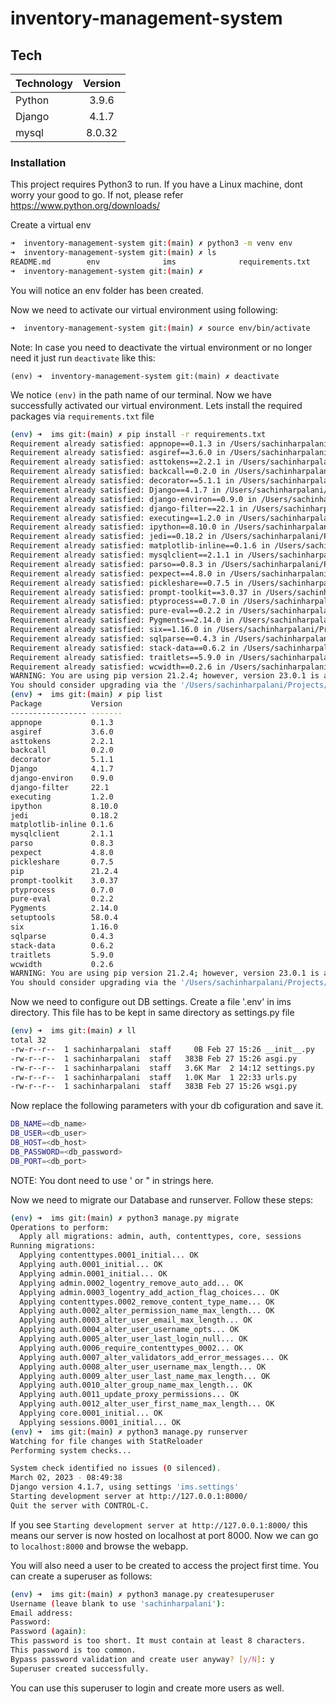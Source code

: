 # inventory-management-system

## Tech


| Technology        | Version       |
| -------------     |:-------------:| 
| Python            | 3.9.6         | 
| Django            | 4.1.7         |
| mysql             | 8.0.32        |


### Installation

This project requires Python3 to run. If you have a Linux machine, dont worry your good to go. If not, please refer https://www.python.org/downloads/

Create a virtual env
```sh
➜  inventory-management-system git:(main) ✗ python3 -m venv env
➜  inventory-management-system git:(main) ✗ ls
README.md        env              ims              requirements.txt
➜  inventory-management-system git:(main) ✗
```
You will notice an env folder has been created.

Now we need to activate our virtual environment using following:
```sh
➜  inventory-management-system git:(main) ✗ source env/bin/activate
```

Note: In case you need to deactivate the virtual environment or no longer need it just run `deactivate` like this:
```
(env) ➜  inventory-management-system git:(main) ✗ deactivate
```

We notice `(env)` in the path name of our terminal. Now we have successfully activated our virtual environment. Lets install the required packages via `requirements.txt` file
```sh
(env) ➜  ims git:(main) ✗ pip install -r requirements.txt
Requirement already satisfied: appnope==0.1.3 in /Users/sachinharpalani/Projects/inventory-management-system/env/lib/python3.9/site-packages (from -r requirements.txt (line 1)) (0.1.3)
Requirement already satisfied: asgiref==3.6.0 in /Users/sachinharpalani/Projects/inventory-management-system/env/lib/python3.9/site-packages (from -r requirements.txt (line 2)) (3.6.0)
Requirement already satisfied: asttokens==2.2.1 in /Users/sachinharpalani/Projects/inventory-management-system/env/lib/python3.9/site-packages (from -r requirements.txt (line 3)) (2.2.1)
Requirement already satisfied: backcall==0.2.0 in /Users/sachinharpalani/Projects/inventory-management-system/env/lib/python3.9/site-packages (from -r requirements.txt (line 4)) (0.2.0)
Requirement already satisfied: decorator==5.1.1 in /Users/sachinharpalani/Projects/inventory-management-system/env/lib/python3.9/site-packages (from -r requirements.txt (line 5)) (5.1.1)
Requirement already satisfied: Django==4.1.7 in /Users/sachinharpalani/Projects/inventory-management-system/env/lib/python3.9/site-packages (from -r requirements.txt (line 6)) (4.1.7)
Requirement already satisfied: django-environ==0.9.0 in /Users/sachinharpalani/Projects/inventory-management-system/env/lib/python3.9/site-packages (from -r requirements.txt (line 7)) (0.9.0)
Requirement already satisfied: django-filter==22.1 in /Users/sachinharpalani/Projects/inventory-management-system/env/lib/python3.9/site-packages (from -r requirements.txt (line 8)) (22.1)
Requirement already satisfied: executing==1.2.0 in /Users/sachinharpalani/Projects/inventory-management-system/env/lib/python3.9/site-packages (from -r requirements.txt (line 9)) (1.2.0)
Requirement already satisfied: ipython==8.10.0 in /Users/sachinharpalani/Projects/inventory-management-system/env/lib/python3.9/site-packages (from -r requirements.txt (line 10)) (8.10.0)
Requirement already satisfied: jedi==0.18.2 in /Users/sachinharpalani/Projects/inventory-management-system/env/lib/python3.9/site-packages (from -r requirements.txt (line 11)) (0.18.2)
Requirement already satisfied: matplotlib-inline==0.1.6 in /Users/sachinharpalani/Projects/inventory-management-system/env/lib/python3.9/site-packages (from -r requirements.txt (line 12)) (0.1.6)
Requirement already satisfied: mysqlclient==2.1.1 in /Users/sachinharpalani/Projects/inventory-management-system/env/lib/python3.9/site-packages (from -r requirements.txt (line 13)) (2.1.1)
Requirement already satisfied: parso==0.8.3 in /Users/sachinharpalani/Projects/inventory-management-system/env/lib/python3.9/site-packages (from -r requirements.txt (line 14)) (0.8.3)
Requirement already satisfied: pexpect==4.8.0 in /Users/sachinharpalani/Projects/inventory-management-system/env/lib/python3.9/site-packages (from -r requirements.txt (line 15)) (4.8.0)
Requirement already satisfied: pickleshare==0.7.5 in /Users/sachinharpalani/Projects/inventory-management-system/env/lib/python3.9/site-packages (from -r requirements.txt (line 16)) (0.7.5)
Requirement already satisfied: prompt-toolkit==3.0.37 in /Users/sachinharpalani/Projects/inventory-management-system/env/lib/python3.9/site-packages (from -r requirements.txt (line 17)) (3.0.37)
Requirement already satisfied: ptyprocess==0.7.0 in /Users/sachinharpalani/Projects/inventory-management-system/env/lib/python3.9/site-packages (from -r requirements.txt (line 18)) (0.7.0)
Requirement already satisfied: pure-eval==0.2.2 in /Users/sachinharpalani/Projects/inventory-management-system/env/lib/python3.9/site-packages (from -r requirements.txt (line 19)) (0.2.2)
Requirement already satisfied: Pygments==2.14.0 in /Users/sachinharpalani/Projects/inventory-management-system/env/lib/python3.9/site-packages (from -r requirements.txt (line 20)) (2.14.0)
Requirement already satisfied: six==1.16.0 in /Users/sachinharpalani/Projects/inventory-management-system/env/lib/python3.9/site-packages (from -r requirements.txt (line 21)) (1.16.0)
Requirement already satisfied: sqlparse==0.4.3 in /Users/sachinharpalani/Projects/inventory-management-system/env/lib/python3.9/site-packages (from -r requirements.txt (line 22)) (0.4.3)
Requirement already satisfied: stack-data==0.6.2 in /Users/sachinharpalani/Projects/inventory-management-system/env/lib/python3.9/site-packages (from -r requirements.txt (line 23)) (0.6.2)
Requirement already satisfied: traitlets==5.9.0 in /Users/sachinharpalani/Projects/inventory-management-system/env/lib/python3.9/site-packages (from -r requirements.txt (line 24)) (5.9.0)
Requirement already satisfied: wcwidth==0.2.6 in /Users/sachinharpalani/Projects/inventory-management-system/env/lib/python3.9/site-packages (from -r requirements.txt (line 25)) (0.2.6)
WARNING: You are using pip version 21.2.4; however, version 23.0.1 is available.
You should consider upgrading via the '/Users/sachinharpalani/Projects/inventory-management-system/env/bin/python3 -m pip install --upgrade pip' command.
(env) ➜  ims git:(main) ✗ pip list
Package           Version
----------------- -------
appnope           0.1.3
asgiref           3.6.0
asttokens         2.2.1
backcall          0.2.0
decorator         5.1.1
Django            4.1.7
django-environ    0.9.0
django-filter     22.1
executing         1.2.0
ipython           8.10.0
jedi              0.18.2
matplotlib-inline 0.1.6
mysqlclient       2.1.1
parso             0.8.3
pexpect           4.8.0
pickleshare       0.7.5
pip               21.2.4
prompt-toolkit    3.0.37
ptyprocess        0.7.0
pure-eval         0.2.2
Pygments          2.14.0
setuptools        58.0.4
six               1.16.0
sqlparse          0.4.3
stack-data        0.6.2
traitlets         5.9.0
wcwidth           0.2.6
WARNING: You are using pip version 21.2.4; however, version 23.0.1 is available.
You should consider upgrading via the '/Users/sachinharpalani/Projects/inventory-management-system/env/bin/python3 -m pip install --upgrade pip' command.
```


Now we need to configure out DB settings. Create a file '.env' in ims directory. This file has to be kept in same directory as settings.py file

```sh
(env) ➜  ims git:(main) ✗ ll
total 32
-rw-r--r--  1 sachinharpalani  staff     0B Feb 27 15:26 __init__.py
-rw-r--r--  1 sachinharpalani  staff   383B Feb 27 15:26 asgi.py
-rw-r--r--  1 sachinharpalani  staff   3.6K Mar  2 14:12 settings.py
-rw-r--r--  1 sachinharpalani  staff   1.0K Mar  1 22:33 urls.py
-rw-r--r--  1 sachinharpalani  staff   383B Feb 27 15:26 wsgi.py
```

Now replace the following parameters with your db cofiguration and save it.

```sh
DB_NAME=<db_name>
DB_USER=<db_user>
DB_HOST=<db_host>
DB_PASSWORD=<db_password>
DB_PORT=<db_port>
```

NOTE: You dont need to use ' or " in strings here.


Now we need to migrate our Database and runserver. Follow these steps:
```sh
(env) ➜  ims git:(main) ✗ python3 manage.py migrate
Operations to perform:
  Apply all migrations: admin, auth, contenttypes, core, sessions
Running migrations:
  Applying contenttypes.0001_initial... OK
  Applying auth.0001_initial... OK
  Applying admin.0001_initial... OK
  Applying admin.0002_logentry_remove_auto_add... OK
  Applying admin.0003_logentry_add_action_flag_choices... OK
  Applying contenttypes.0002_remove_content_type_name... OK
  Applying auth.0002_alter_permission_name_max_length... OK
  Applying auth.0003_alter_user_email_max_length... OK
  Applying auth.0004_alter_user_username_opts... OK
  Applying auth.0005_alter_user_last_login_null... OK
  Applying auth.0006_require_contenttypes_0002... OK
  Applying auth.0007_alter_validators_add_error_messages... OK
  Applying auth.0008_alter_user_username_max_length... OK
  Applying auth.0009_alter_user_last_name_max_length... OK
  Applying auth.0010_alter_group_name_max_length... OK
  Applying auth.0011_update_proxy_permissions... OK
  Applying auth.0012_alter_user_first_name_max_length... OK
  Applying core.0001_initial... OK
  Applying sessions.0001_initial... OK
(env) ➜  ims git:(main) ✗ python3 manage.py runserver
Watching for file changes with StatReloader
Performing system checks...

System check identified no issues (0 silenced).
March 02, 2023 - 08:49:38
Django version 4.1.7, using settings 'ims.settings'
Starting development server at http://127.0.0.1:8000/
Quit the server with CONTROL-C.
```

If you see `Starting development server at http://127.0.0.1:8000/` this means our server is now hosted on localhost at port 8000. Now we can go to `localhost:8000` and browse the webapp.

You will also need a user to be created to access the project first time.
You can create a superuser as follows:

```sh
(env) ➜  ims git:(main) ✗ python3 manage.py createsuperuser
Username (leave blank to use 'sachinharpalani'):
Email address:
Password:
Password (again):
This password is too short. It must contain at least 8 characters.
This password is too common.
Bypass password validation and create user anyway? [y/N]: y
Superuser created successfully.
```

You can use this superuser to login and create more users as well.